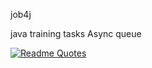 job4j

java training tasks
Async queue

[![Readme Quotes](https://quotes-github-readme.vercel.app/api?type=horizontal&theme=dark)](https://github.com/piyushsuthar/github-readme-quotes)